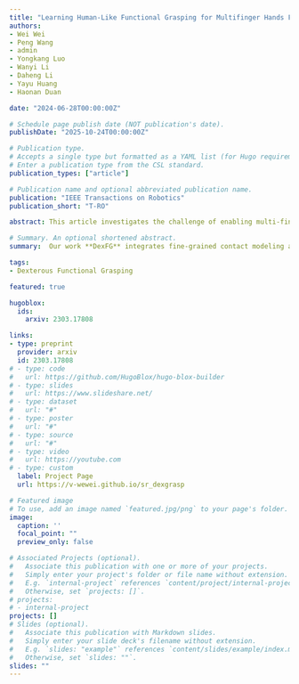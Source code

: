 ```yaml
---
title: "Learning Human-Like Functional Grasping for Multifinger Hands From Few Demonstrations"
authors:
- Wei Wei
- Peng Wang
- admin
- Yongkang Luo
- Wanyi Li
- Daheng Li
- Yayu Huang
- Haonan Duan

date: "2024-06-28T00:00:00Z"

# Schedule page publish date (NOT publication's date).
publishDate: "2025-10-24T00:00:00Z"

# Publication type.
# Accepts a single type but formatted as a YAML list (for Hugo requirements).
# Enter a publication type from the CSL standard.
publication_types: ["article"]

# Publication name and optional abbreviated publication name.
publication: "IEEE Transactions on Robotics"
publication_short: "T-RO"

abstract: This article investigates the challenge of enabling multi-finger hands to perform human-like functional grasping for various intentions. However, accomplishing functional grasping in real robot hands present many challenges, including handling generalization ability for kinematically diverse robot hands, generating intention-conditioned grasps for a large variety of objects, and incomplete perception from a single-view camera. In this work, we first propose a six-step functional grasp synthesis algorithm based on fine-grained contact modeling. With the fine-grained contact-based optimization and learned dense shape correspondence, the algorithm is adaptable to various objects of the same category and a wide range of multi-finger hands using few demonstrations. Secondly, over 10K functional grasps are synthesized to train our neural network, named DexFG-Net, which generates intention-conditioned grasps based on reconstructed object. Extensive experiments in the simulation and physical grasps indicate that the grasp synthesis algorithm can produce human-like functional grasp with robust stability and  functionality, and the DexFG-Net can generate plausible and human-like intention-conditioned grasping postures for anthropomorphic hands. Project page and video demonstration is available at [https://v-wewei.github.io/sr_dexgrasp](https://v-wewei.github.io/sr\_dexgrasp).

# Summary. An optional shortened abstract.
summary:  Our work **DexFG** integrates fine-grained contact modeling and intention-conditioned learning to achieve generalizable, human-like functional grasping with diverse robot hands.

tags:
- Dexterous Functional Grasping

featured: true

hugoblox:
  ids:
    arxiv: 2303.17808

links:
- type: preprint
  provider: arxiv
  id: 2303.17808
# - type: code
#   url: https://github.com/HugoBlox/hugo-blox-builder
# - type: slides
#   url: https://www.slideshare.net/
# - type: dataset
#   url: "#"
# - type: poster
#   url: "#"
# - type: source
#   url: "#"
# - type: video
#   url: https://youtube.com
# - type: custom
  label: Project Page
  url: https://v-wewei.github.io/sr_dexgrasp

# Featured image
# To use, add an image named `featured.jpg/png` to your page's folder. 
image:
  caption: ''
  focal_point: ""
  preview_only: false

# Associated Projects (optional).
#   Associate this publication with one or more of your projects.
#   Simply enter your project's folder or file name without extension.
#   E.g. `internal-project` references `content/project/internal-project/index.md`.
#   Otherwise, set `projects: []`.
# projects:
# - internal-project
projects: []
# Slides (optional).
#   Associate this publication with Markdown slides.
#   Simply enter your slide deck's filename without extension.
#   E.g. `slides: "example"` references `content/slides/example/index.md`.
#   Otherwise, set `slides: ""`.
slides: ""
---
```


<!-- This work is driven by the results in my [previous paper](/publications/conference-paper/) on LLMs.

> [!NOTE]
> Create your slides in Markdown - click the *Slides* button to check out the example.

Add the publication's **full text** or **supplementary notes** here. You can use rich formatting such as including [code, math, and images](https://docs.hugoblox.com/content/writing-markdown-latex/). -->
